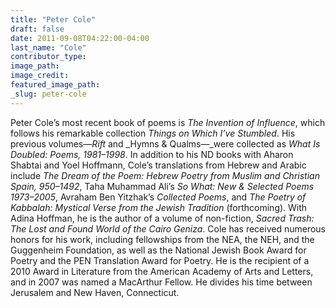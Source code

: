 ```yaml
---
title: "Peter Cole"
draft: false
date: 2011-09-08T04:22:00-04:00
last_name: "Cole"
contributor_type:
image_path:
image_credit:
featured_image_path:
_slug: peter-cole
---
```


Peter Cole’s most recent book of poems is _The Invention of Influence_, which follows his remarkable collection _Things on Which I’ve Stumbled_. His previous volumes—_Rift_ and _Hymns & Qualms—_were collected as _What Is Doubled: Poems, 1981–1998_. In addition to his ND books with Aharon Shabtai and Yoel Hoffmann, Cole’s translations from Hebrew and Arabic include _The Dream of the Poem: Hebrew Poetry from Muslim and Christian Spain, 950–1492_, Taha Muhammad Ali’s _So What: New & Selected Poems 1973–2005_, Avraham Ben Yitzhak’s _Collected Poems_, and _The Poetry of Kabbalah: Mystical Verse from the Jewish Tradition_ (forthcoming). With Adina Hoffman, he is the author of a volume of non-fiction, _Sacred Trash: The Lost and Found World of the Cairo Geniza_. Cole has received numerous honors for his work, including fellowships from the NEA, the NEH, and the Guggenheim Foundation, as well as the National Jewish Book Award for Poetry and the PEN Translation Award for Poetry. He is the recipient of a 2010 Award in Literature from the American Academy of Arts and Letters, and in 2007 was named a MacArthur Fellow. He divides his time between Jerusalem and New Haven, Connecticut.

